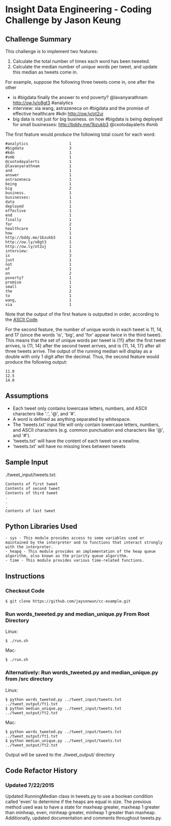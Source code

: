 Insight Data Engineering - Coding Challenge by Jason Keung
===========================================================

## Challenge Summary

This challenge is to implement two features:

1. Calculate the total number of times each word has been tweeted.
2. Calculate the median number of *unique* words per tweet, and update this median as tweets come in. 

For example, suppose the following three tweets come in, one after the other

- is #bigdata finally the answer to end poverty? @lavanyarathnam http://ow.ly/o8gt3  #analytics  
- interview: xia wang, astrazeneca on #bigdata and the promise of effective healthcare #kdn http://ow.ly/ot2uj  
- big data is not just for big business. on how #bigdata is being deployed for small businesses: http://bddy.me/1bzukb3  @cxotodayalerts #smb  

The first feature would produce the following total count for each word:

	#analytics  				1
	#bigdata 					3
	#kdn 						1
	#smb 						1
	@cxotodayalerts 			1
	@lavanyarathnam 			1
	and 						1
	answer  					1
	astrazeneca 				1
	being 						1
	big 						2
	business. 					1 
	businesses: 				1
	data 						1
	deployed 					1
	effective 					1
	end 						1
	finally 					1
	for 						2
	healthcare 					1
	how 						1
	http://bddy.me/1bzukb3  	1
	http://ow.ly/o8gt3 	 		1
	http://ow.ly/ot2uj  		1
	interview: 					1
	is  						3
	just 						1
	not 						1
	of 							1
	on 							2
	poverty? 					1
	promise 					1
	small 						1
	the  						2
	to  						1
	wang,						1
	xia 						1

Note that the output of the first feature is outputted in order, according to the [ASCII Code](http://www.ascii-code.com).   

For the second feature, the number of unique words in each tweet is 11, 14, and 17 (since the words 'is', 'big', and 'for' appear twice in the third tweet).  This means that the set of unique words per tweet is {11} after the first tweet arrives, is {11, 14} after the second tweet arrives, and is {11, 14, 17} after all three tweets arrive.  The output of the running median will display as a double with only 1 digit after the decimal.  Thus, the second feature would produce the following output:

	11.0
	12.5
	14.0

## Assumptions

- Each tweet only contains lowercase letters, numbers, and ASCII characters like ':', '@', and '#'.
- A word is defined as anything separated by whitespace. 
- The 'tweets.txt' input file will only contain lowercase letters, numbers, and ASCII characters (e.g. common punctuation and characters like '@', and '#').
- 'tweets.txt' will have the content of each tweet on a newline.
- 'tweets.txt' will have no missing lines between tweets

## Sample Input

./tweet_input/tweets.txt:

	Contents of first tweet  
	Contents of second tweet  
	Contents of third tweet  
	.
	.
	.
	Contents of last tweet  

## Python Libraries Used
	
	- sys - This module provides access to some variables used or maintained by the interpreter and to functions that interact strongly with the interpreter.
	- heapq - This module provides an implementation of the heap queue algorithm, also known as the priority queue algorithm.
	- time - This module provides various time-related functions.

## Instructions

### Checkout Code

	$ git clone https://github.com/jaysonwun/cc-example.git

### Run words_tweeted.py and median_unique.py From Root Directory 

Linux: 

	$ ./run.sh

Mac:

	$ ./run.sh

### Alternatively: Run words_tweeted.py and median_unique.py from /src directory

Linux:

	$ python words_tweeted.py ../tweet_input/tweets.txt ../tweet_output/ft1.txt
	$ python median_unique.py ../tweet_input/tweets.txt ../tweet_output/ft2.txt

Mac:

	$ python words_tweeted.py ../tweet_input/tweets.txt ../tweet_output/ft1.txt
	$ python median_unique.py ../tweet_input/tweets.txt ../tweet_output/ft2.txt

Output will be saved to the ./tweet_output/ directory

## Code Refactor History

### Updated 7/22/2015

Updated RunningMedian class in tweets.py to use a boolean condition called 'even' to determine if the heaps are equal in size. The previous method used was to have a state for maxheap greater, maxheap 1 greater than minheap, even, minheap greater, minheap 1 greater than maxheap. Additionally, updated documentation and comments throughout tweets.py.